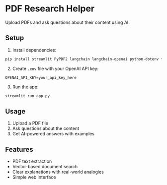 # PDF Research Helper

Upload PDFs and ask questions about their content using AI.

## Setup

1. Install dependencies:
```bash
pip install streamlit PyPDF2 langchain langchain-openai python-dotenv faiss-cpu
```

2. Create `.env` file with your OpenAI API key:
```
OPENAI_API_KEY=your_api_key_here
```

3. Run the app:
```bash
streamlit run app.py
```

## Usage

1. Upload a PDF file
2. Ask questions about the content
3. Get AI-powered answers with examples

## Features

- PDF text extraction
- Vector-based document search
- Clear explanations with real-world analogies
- Simple web interface